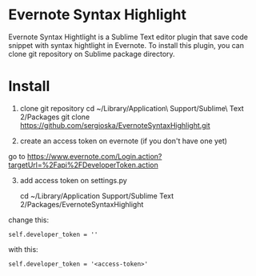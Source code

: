 Evernote Syntax Highlight
=========================

Evernote Syntax Hightlight is a Sublime Text editor plugin that save code snippet with syntax hightlight in Evernote.
To install this plugin, you can clone git repository on Sublime package directory.

Install
========

1. clone git repository
    cd ~/Library/Application\ Support/Sublime\ Text 2/Packages
    git clone https://github.com/sergioska/EvernoteSyntaxHighlight.git

2. create an access token on evernote (if you don't have one yet)

go to https://www.evernote.com/Login.action?targetUrl=%2Fapi%2FDeveloperToken.action

3. add access token on settings.py

    cd ~/Library/Application Support/Sublime Text 2/Packages/EvernoteSyntaxHighlight


change this:

    self.developer_token = ''

with this:

    self.developer_token = '<access-token>'





